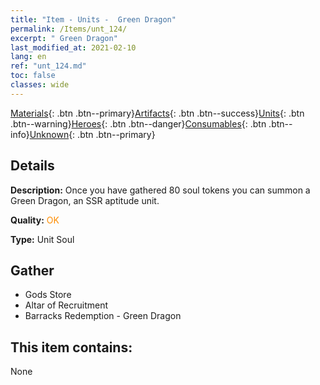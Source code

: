 ```yaml
---
title: "Item - Units -  Green Dragon"
permalink: /Items/unt_124/
excerpt: " Green Dragon"
last_modified_at: 2021-02-10
lang: en
ref: "unt_124.md"
toc: false
classes: wide
---
```

 [Materials](/Items/){: .btn .btn--primary}[Artifacts](/Items/Artifacts/){: .btn .btn--success}[Units](/Items/Units/){: .btn .btn--warning}[Heroes](/Items/Heroes/){: .btn .btn--danger}[Consumables](/Items/Consumables/){: .btn .btn--info}[Unknown](/Items/Unknown/){: .btn .btn--primary}

## Details
 **Description:** Once you have gathered 80 soul tokens you can summon a Green Dragon, an SSR aptitude unit.

 **Quality:** <span style="color: #FF8C00">OK</span>

 **Type:** Unit Soul

## Gather

*    Gods Store 
*    Altar of Recruitment 
*    Barracks Redemption - Green Dragon 

## This item contains:

  None

